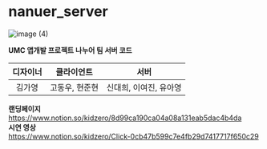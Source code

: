 # nanuer_server

![image (4)](https://user-images.githubusercontent.com/93467085/187355429-671f15de-a8e4-416d-963c-ee66d791853c.png)


**UMC 앱개발 프로젝트 나누어 팀 서버 코드**


|디자이너|클라이언트|서버|
|:---:|:---:|:---:|
|김가영|고동우, 현준현|신대희, 이여진, 유아영|

**랜딩페이지**
<br/> 
https://www.notion.so/kidzero/8d99ca190ca04a08a131eab5dac4b4da
<br/> 
**시연 영상**
<br/> 
https://www.notion.so/kidzero/Click-0cb47b599c7e4fb29d7417717f650c29
<br/> 

